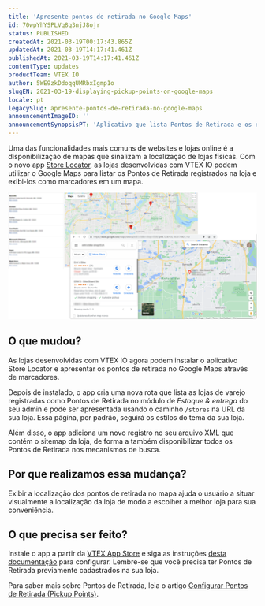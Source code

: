 ```yaml
---
title: 'Apresente pontos de retirada no Google Maps'
id: 70wpYhYSPLVq8q3njJ8ojr
status: PUBLISHED
createdAt: 2021-03-19T00:17:43.865Z
updatedAt: 2021-03-19T14:17:41.461Z
publishedAt: 2021-03-19T14:17:41.461Z
contentType: updates
productTeam: VTEX IO
author: 5WE9zkDdoqqUMRbxIgmp1o
slugEN: 2021-03-19-displaying-pickup-points-on-google-maps
locale: pt
legacySlug: apresente-pontos-de-retirada-no-google-maps
announcementImageID: ''
announcementSynopsisPT: 'Aplicativo que lista Pontos de Retirada e os exibe como marcadores no Google Maps.'
---
```


Uma das funcionalidades mais comuns de websites e lojas online é a disponibilização de mapas que sinalizam a localização de lojas físicas. Com o novo app [Store Locator](https://apps.vtex.com/vtex-store-locator/p#overview), as lojas desenvolvidas com VTEX IO podem utilizar o Google Maps para listar os Pontos de Retirada registrados na loja e exibi-los como marcadores em um mapa.

![Maps](https://raw.githubusercontent.com/vtexdocs/help-center-content/refs/heads/main/docs/pt/announcements/2021-03-19-apresente-pontos-de-retirada-no-google-maps_1.png)

## O que mudou? 
As lojas desenvolvidas com VTEX IO agora podem instalar o aplicativo Store Locator e apresentar os pontos de retirada no Google Maps através de marcadores.

Depois de instalado, o app cria uma nova rota que lista as lojas de varejo registradas como Pontos de Retirada no módulo de _Estoque & entrega_ do seu admin e pode ser apresentada usando o caminho `/stores` na URL da sua loja. Essa página, por padrão, seguirá os estilos do tema da sua loja. 

Além disso, o app adiciona um novo registro no seu arquivo XML que contém o sitemap da loja, de forma a também disponibilizar todos os Pontos de Retirada nos mecanismos de busca.

## Por que realizamos essa mudança? 
Exibir a localização dos pontos de retirada no mapa ajuda o usuário a situar visualmente a localização da loja de modo a escolher a melhor loja para sua conveniência.

##  O que precisa ser feito? 
Instale o app a partir da [VTEX App Store](https://apps.vtex.com/vtex-store-locator/p#overview) e siga as instruções [desta documentação](https://developers.vtex.com/vtex-developer-docs/docs/vtex-store-locator) para configurar. Lembre-se que você precisa ter Pontos de Retirada previamente cadastrados na sua loja.

Para saber mais sobre Pontos de Retirada, leia o artigo [Configurar Pontos de Retirada (Pickup Points)](/en/tutorial/adding-pickup-points--2R5ClQiwe4KoSQgsuiOw4E).
